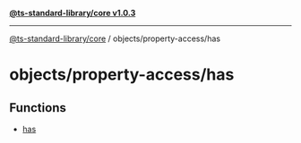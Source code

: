 [**@ts-standard-library/core v1.0.3**](../../../README.md)

***

[@ts-standard-library/core](../../../modules.md) / objects/property-access/has

# objects/property-access/has

## Functions

- [has](functions/has.md)
